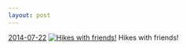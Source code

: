 ```yaml
---
layout: post
---
```


<p>
  <time><a href="/349">2014-07-22</a></time>
  <a href="/349"><img src="{{ site.assets_url }}/349-640.jpg" srcset="{{ site.assets_url }}/349-1280.jpg 1280w, {{ site.assets_url }}/349-960.jpg 960w, {{ site.assets_url }}/349-640.jpg 640w, {{ site.assets_url }}/349-320.jpg 320w" sizes="(min-width: 700px) 50vw, calc(100vw - 2rem)" alt="Hikes with friends!" /></a>
  <span>Hikes with friends!</span>
</p>
